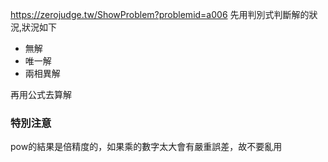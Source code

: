 https://zerojudge.tw/ShowProblem?problemid=a006
先用判別式判斷解的狀況,狀況如下

* 無解
* 唯一解
* 兩相異解

再用公式去算解

### 特別注意
pow的結果是倍精度的，如果乘的數字太大會有嚴重誤差，故不要亂用
